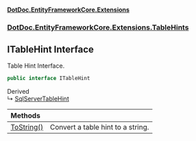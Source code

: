 #### [DotDoc\.EntityFrameworkCore\.Extensions](Home.md 'Home')
### [DotDoc\.EntityFrameworkCore\.Extensions\.TableHints](DotDoc.EntityFrameworkCore.Extensions.TableHints.md 'DotDoc\.EntityFrameworkCore\.Extensions\.TableHints')

## ITableHint Interface

Table Hint Interface\.

```csharp
public interface ITableHint
```

Derived  
&#8627; [SqlServerTableHint](SqlServerTableHint.md 'DotDoc\.EntityFrameworkCore\.Extensions\.TableHints\.SqlServerTableHint')

| Methods | |
| :--- | :--- |
| [ToString\(\)](ITableHint.ToString().md 'DotDoc\.EntityFrameworkCore\.Extensions\.TableHints\.ITableHint\.ToString\(\)') | Convert a table hint to a string\. |
